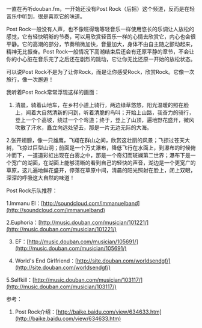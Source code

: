 <!---
markmeta_author: wongoo
markmeta_date: 2012-08-19 05:02:36
excerpt: 听Post Rock感受
slug: post-rock
markmeta_title: Post Rock
wordpress_id: 315
markmeta_categories: Inspiration
markmeta_tags: Music,Post Rock
-->

一直在再听douban.fm，一开始还没有Post Rock（后摇）这个频道，反而是在轻音乐中听到，很是喜欢它的味道。







Post Rock一般没有人声，也不像班得瑞等轻音乐一样使用悠长的乐调让人放松的感觉，它有轻快明晰的节奏，可以用欣赏轻音乐一样的心情去欣赏它，内心也会很平静。它的高潮的部分，节奏稍微加快，音量加大，身体不由自主随之颤动起来，精神无比振奋。Post Rock一般情况下高潮结束后还会有还原平静的章节，不会让你的小心脏在音乐完了之后还在剧烈的跳动，它让你无比还原一开始的放松状态。




可以说Post Rock不是为了让你Rock，而是让你感受Rock，欣赏Rock。它像一次旅行，像一次邂逅！







我听着Post Rock常常浮现这样的画面：




1. 清晨，骑着山地车，在乡村小道上骑行，两边绿草悠悠，阳光温暖的照在脸上，闻着大自然清新的问到，听着清脆的鸟叫；开始上山路，我奋力的骑行，登上一个个高坡，绕过一个个弯道；终于，登上了山顶，遍地野花盛开，微风吹散了汗水，矗立向远处望去，那是一片无边无际的大海。







2.张开翅膀，像一只雄鹰，飞翔在群山之间，欣赏这壮丽的风景；飞掠过苍天大树，飞掠过巨型山洞；前面是一个万丈瀑布，降低飞行在水面上，到瀑布的时候俯冲而下，一道道彩虹出现在白雾之中，那是一个奇幻而斑斓第二世界；瀑布下是一个宽广的湖面，在湖面上能够清晰的看到自己的轻快的声音，湖边是一个更宽广的草原，这儿遍地鲜花盛开，停落在草原中间，清晨的阳光照射在脸上，闭上双眼，深深的呼吸这大自然的味道！







Post Rock乐队推荐：




1.Immanu El：[http://soundcloud.com/immanuelband](http://soundcloud.com/immanuelband)




2.Euphoria：[http://music.douban.com/musician/101221/](http://music.douban.com/musician/101221/)




3. EF：[http://music.douban.com/musician/105691/](http://music.douban.com/musician/105691/)




4. World's End Girlfriend：[http://site.douban.com/worldsendgf/](http://site.douban.com/worldsendgf/)




5.Selfkill：[http://music.douban.com/musician/103117/](http://music.douban.com/musician/103117/)







参考：




1. Post Rock介绍：[http://baike.baidu.com/view/634633.htm](http://baike.baidu.com/view/634633.htm)
